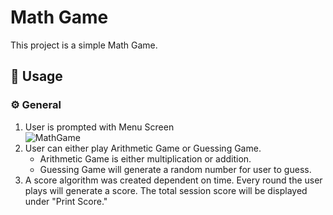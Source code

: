 # Math Game
This project is a simple Math Game.

## 📖 Usage
### ⚙️ General
1. User is prompted with Menu Screen  
   ![MathGame](https://github.com/user-attachments/assets/ec962a56-eb5c-4aea-9994-3b2967002b18)
2. User can either play Arithmetic Game or Guessing Game.
   - Arithmetic Game is either multiplication or addition.
   - Guessing Game will generate a random number for user to guess.
3. A score algorithm was created dependent on time. Every round the user plays will generate a score. The total session score will be displayed under "Print Score."
